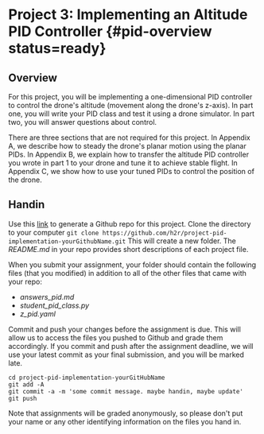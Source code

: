 # Project 3: Implementing an Altitude PID Controller {#pid-overview status=ready}

## Overview
For this project, you will be implementing a one-dimensional PID controller to control the drone's altitude (movement along the drone's z-axis). In part one, you will write your PID class and test it using a drone simulator. In part two, you will answer questions about control. 

There are three sections that are not required for this project. In Appendix A, we describe how to steady the drone's planar motion using the planar PIDs. In Appendix B, we explain how to transfer the altitude PID controller you wrote in part 1 to your drone and tune it to achieve stable flight. In Appendix C, we show how to use your tuned PIDs to control the position of the drone.

## Handin
Use this [link](https://classroom.github.com/a/DU3P2-w1) to generate a Github repo for this project. Clone the directory to your computer `git clone https://github.com/h2r/project-pid-implementation-yourGithubName.git` This will create a new folder. The _README.md_ in your repo provides short descriptions of each project file.

When you submit your assignment, your folder should contain the following files (that you modified) in addition to all of the other files that came with your repo:

* _answers_pid.md_
* _student_pid_class.py_
* _z_pid.yaml_

Commit and push your changes before the assignment is due. This will allow us to access the files you pushed to Github and grade them accordingly. If you commit and push after the assignment deadline, we will use your latest commit as your final submission, and you will be marked late.

```
cd project-pid-implementation-yourGitHubName
git add -A
git commit -a -m 'some commit message. maybe handin, maybe update'
git push
```

Note that assignments will be graded anonymously, so please don't put your name or any other identifying information on the files you hand in.
